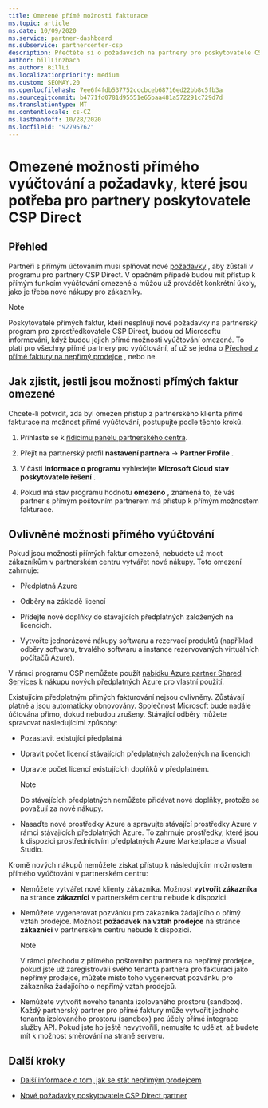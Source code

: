 ```yaml
---
title: Omezené přímé možnosti fakturace
ms.topic: article
ms.date: 10/09/2020
ms.service: partner-dashboard
ms.subservice: partnercenter-csp
description: Přečtěte si o požadavcích na partnery pro poskytovatele CSP a o tom, jak zamezit omezením možností. Zjistěte, jestli jsou vaše schopnosti omezené.
author: billLinzbach
ms.author: BillLi
ms.localizationpriority: medium
ms.custom: SEOMAY.20
ms.openlocfilehash: 7ee6f4fdb537752cccbceb68716ed22bb8c5fb3a
ms.sourcegitcommit: b4771fd0781d95551e65baa481a572291c729d7d
ms.translationtype: MT
ms.contentlocale: cs-CZ
ms.lasthandoff: 10/28/2020
ms.locfileid: "92795762"
---
```

# <a name="restricted-direct-bill-capabilities-and-the-requirements-needed-for-csp-direct-bill-partners"></a>Omezené možnosti přímého vyúčtování a požadavky, které jsou potřeba pro partnery poskytovatele CSP Direct  

## <a name="overview"></a>Přehled

Partneři s přímým účtováním musí splňovat nové [požadavky](direct-partner-new-requirements.md) , aby zůstali v programu pro partnery CSP Direct. V opačném případě budou mít přístup k přímým funkcím vyúčtování omezené a můžou už provádět konkrétní úkoly, jako je třeba nové nákupy pro zákazníky.

> [!Note]
> Poskytovatelé přímých faktur, kteří nesplňují nové požadavky na partnerský program pro zprostředkovatele CSP Direct, budou od Microsoftu informováni, když budou jejich přímé možnosti vyúčtování omezené. To platí pro všechny přímé partnery pro vyúčtování, ať už se jedná o [Přechod z přímé faktury na nepřímý prodejce](transition-direct-to-indirect.md) , nebo ne.  

## <a name="how-to-tell-if-your-direct-bill-capabilities-has-been-restricted"></a>Jak zjistit, jestli jsou možnosti přímých faktur omezené

Chcete-li potvrdit, zda byl omezen přístup z partnerského klienta přímé fakturace na možnost přímé vyúčtování, postupujte podle těchto kroků.

1. Přihlaste se k [řídicímu panelu partnerského centra](https://partner.microsoft.com/dashboard).

2. Přejít na partnerský profil **nastavení partnera**  ->  **Partner Profile** .

3. V části **informace o programu** vyhledejte **Microsoft Cloud stav poskytovatele řešení** .

4. Pokud má stav programu hodnotu **omezeno** , znamená to, že váš partner s přímým poštovním partnerem má přístup k přímým možnostem fakturace.

## <a name="affected-direct-bill-capabilities"></a>Ovlivněné možnosti přímého vyúčtování

Pokud jsou možnosti přímých faktur omezené, nebudete už moct zákazníkům v partnerském centru vytvářet nové nákupy. Toto omezení zahrnuje:

- Předplatná Azure

- Odběry na základě licencí

- Přidejte nové doplňky do stávajících předplatných založených na licencích.

- Vytvořte jednorázové nákupy softwaru a rezervací produktů (například odběry softwaru, trvalého softwaru a instance rezervovaných virtuálních počítačů Azure).

V rámci programu CSP nemůžete použít [nabídku Azure partner Shared Services](shared-services.md) k nákupu nových předplatných Azure pro vlastní použití.

Existujícím předplatným přímých fakturování nejsou ovlivněny. Zůstávají platné a jsou automaticky obnovovány. Společnost Microsoft bude nadále účtována přímo, dokud nebudou zrušeny. Stávající odběry můžete spravovat následujícími způsoby:

- Pozastavit existující předplatná

- Upravit počet licencí stávajících předplatných založených na licencích

- Upravte počet licencí existujících doplňků v předplatném. 
 
    >[!Note] 
    >Do stávajících předplatných nemůžete přidávat nové doplňky, protože se považují za nové nákupy.

- Nasaďte nové prostředky Azure a spravujte stávající prostředky Azure v rámci stávajících předplatných Azure. To zahrnuje prostředky, které jsou k dispozici prostřednictvím předplatných Azure Marketplace a Visual Studio.

Kromě nových nákupů nemůžete získat přístup k následujícím možnostem přímého vyúčtování v partnerském centru:

- Nemůžete vytvářet nové klienty zákazníka. Možnost **vytvořit zákazníka** na stránce **zákazníci** v partnerském centru nebude k dispozici.

- Nemůžete vygenerovat pozvánku pro zákazníka žádajícího o přímý vztah prodejce. Možnost **požadavek na vztah prodejce** na stránce **zákazníci** v partnerském centru nebude k dispozici.

    >[!NOTE]
    >V rámci přechodu z přímého poštovního partnera na nepřímý prodejce, pokud jste už zaregistrovali svého tenanta partnera pro fakturaci jako nepřímý prodejce, můžete místo toho vygenerovat pozvánku pro zákazníka žádajícího o nepřímý vztah prodejců.

- Nemůžete vytvořit nového tenanta izolovaného prostoru (sandbox). Každý partnerský partner pro přímé faktury může vytvořit jednoho tenanta izolovaného prostoru (sandbox) pro účely přímé integrace služby API. Pokud jste ho ještě nevytvořili, nemusíte to udělat, až budete mít k možnost směrování na straně serveru.  

## <a name="next-steps"></a>Další kroky

- [Další informace o tom, jak se stát nepřímým prodejcem](https://assetsprod.microsoft.com/csp-directbill-to-indirect-transition.pdf)

- [Nové požadavky poskytovatele CSP Direct partner](direct-partner-new-requirements.md)
